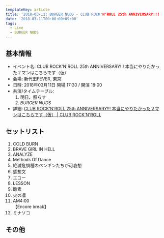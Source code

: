 ```yaml
---
templateKey: article
title: '2018-03-11: BURGER NUDS - CLUB ROCK'N'ROLL 25th ANNIVERSARY!!!  本当にやりたかった２マンはこちらです（仮） at 名古屋CLUB ROCK'N'ROLL'
date: '2018-03-11T00:00:00+09:00'
tags:
  - Live
  - BURGER NUDS
---
```

## 基本情報

* イベント名: CLUB ROCK'N'ROLL 25th ANNIVERSARY!!!  本当にやりたかった２マンはこちらです（仮）
* 会場: 新代田FEVER, 東京
* 日時: 2018年03月11日 開場 17:30 / 開演 18:00
* 共演/タイムテーブル:
  1. 明日、照らす
  1. *BURGER NUDS*
* 詳細: [CLUB ROCK’N’ROLL 25th ANNIVERSARY\!\!\! 本当にやりたかった２マンはこちらです（仮） \| CLUB ROCK'N'ROLL](http://clubrocknroll.net/2018/03/11/club-rocknroll-25th-anniversary-%e6%9c%ac%e5%bd%93%e3%81%ab%e3%82%84%e3%82%8a%e3%81%9f%e3%81%8b%e3%81%a3%e3%81%9f%ef%bc%92%e3%83%9e%e3%83%b3%e3%81%af%e3%81%93%e3%81%a1%e3%82%89/)

## セットリスト

1. COLD BURN
1. BRAVE GIRL IN HELL
1. ANALYZE
1. Methods Of Dance
1. 絶滅危惧種のペンギンたちが可哀想
1. 感想文
1. エコー
1. LESSON
1. 酸素
1. 火の凛
1. AM4:00  
   【Encore break】
1. ミナソコ

## その他

